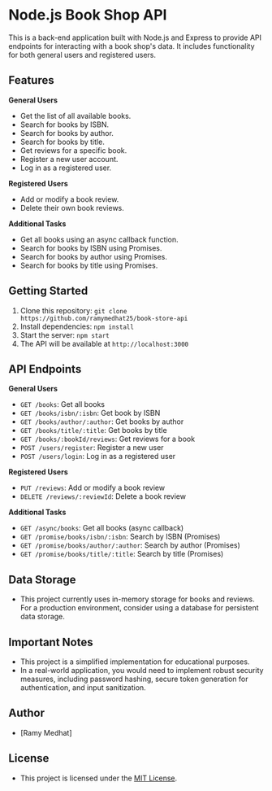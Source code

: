 # Node.js Book Shop API

This is a back-end application built with Node.js and Express to provide API endpoints for interacting with a book shop's data. It includes functionality for both general users and registered users.

## Features

**General Users**

*   Get the list of all available books.
*   Search for books by ISBN.
*   Search for books by author.
*   Search for books by title.
*   Get reviews for a specific book.
*   Register a new user account.
*   Log in as a registered user.

**Registered Users**

*   Add or modify a book review.
*   Delete their own book reviews.

**Additional Tasks**

*   Get all books using an async callback function.
*   Search for books by ISBN using Promises.
*   Search for books by author using Promises.
*   Search for books by title using Promises.

## Getting Started

1.  Clone this repository: `git clone https://github.com/ramymedhat25/book-store-api`
2.  Install dependencies: `npm install`
3.  Start the server: `npm start`
4.  The API will be available at `http://localhost:3000`

## API Endpoints

**General Users**

*   `GET /books`: Get all books
*   `GET /books/isbn/:isbn`: Get book by ISBN
*   `GET /books/author/:author`: Get books by author
*   `GET /books/title/:title`: Get books by title
*   `GET /books/:bookId/reviews`: Get reviews for a book
*   `POST /users/register`: Register a new user
*   `POST /users/login`: Log in as a registered user

**Registered Users**

*   `PUT /reviews`: Add or modify a book review
*   `DELETE /reviews/:reviewId`: Delete a book review

**Additional Tasks**

*   `GET /async/books`: Get all books (async callback)
*   `GET /promise/books/isbn/:isbn`: Search by ISBN (Promises)
*   `GET /promise/books/author/:author`: Search by author (Promises)
*   `GET /promise/books/title/:title`: Search by title (Promises)

## Data Storage

*   This project currently uses in-memory storage for books and reviews. For a production environment, consider using a database for persistent data storage.

## Important Notes

*   This project is a simplified implementation for educational purposes.
*   In a real-world application, you would need to implement robust security measures, including password hashing, secure token generation for authentication, and input sanitization.

## Author

*   [Ramy Medhat] 

## License

*   This project is licensed under the [MIT License](LICENSE).
